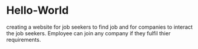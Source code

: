 # Hello-World
creating a website for job seekers to find job and for companies to interact the job seekers. 
Employee can join any company if they fulfil thier requirements.
